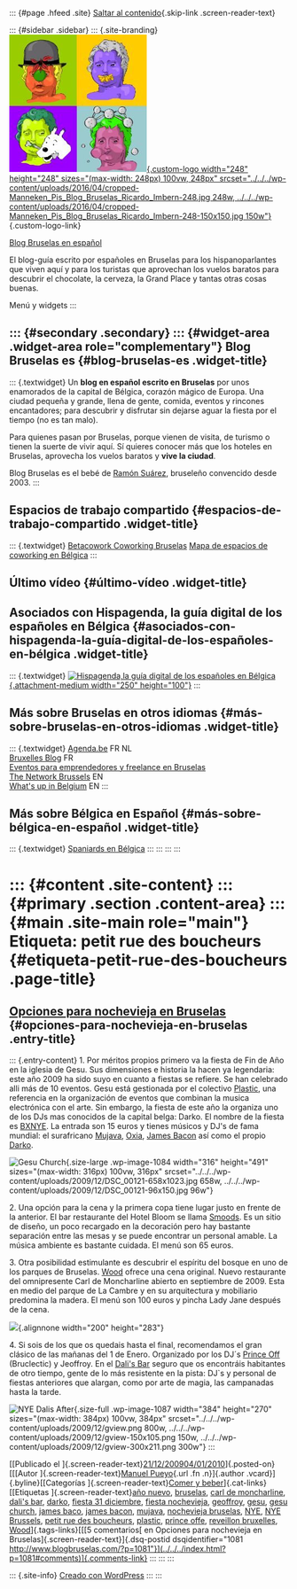::: {#page .hfeed .site}
[Saltar al contenido](index.html#content){.skip-link
.screen-reader-text}

::: {#sidebar .sidebar}
::: {.site-branding}
[![](../../../wp-content/uploads/2016/04/cropped-Manneken_Pis_Blog_Bruselas_Ricardo_Imbern-248.jpg){.custom-logo
width="248" height="248" sizes="(max-width: 248px) 100vw, 248px"
srcset="../../../wp-content/uploads/2016/04/cropped-Manneken_Pis_Blog_Bruselas_Ricardo_Imbern-248.jpg 248w, ../../../wp-content/uploads/2016/04/cropped-Manneken_Pis_Blog_Bruselas_Ricardo_Imbern-248-150x150.jpg 150w"}](../../../index.html){.custom-logo-link}

[Blog Bruselas en español](../../../index.html)

El blog-guía escrito por españoles en Bruselas para los hispanoparlantes
que viven aquí y para los turistas que aprovechan los vuelos baratos
para descubrir el chocolate, la cerveza, la Grand Place y tantas otras
cosas buenas.

Menú y widgets
:::

::: {#secondary .secondary}
::: {#widget-area .widget-area role="complementary"}
Blog Bruselas es {#blog-bruselas-es .widget-title}
----------------

::: {.textwidget}
Un **blog en español escrito en Bruselas** por unos enamorados de la
capital de Bélgica, corazón mágico de Europa. Una ciudad pequeña y
grande, llena de gente, comida, eventos y rincones encantadores; para
descubrir y disfrutar sin dejarse aguar la fiesta por el tiempo (no es
tan malo).

Para quienes pasan por Bruselas, porque vienen de visita, de turismo o
tienen la suerte de vivir aquí. Sí quieres conocer más que los hoteles
en Bruselas, aprovecha los vuelos baratos y **vive la ciudad**.

Blog Bruselas es el bebé de [Ramón Suárez](http://www.ramonsuarez.com),
bruseleño convencido desde 2003.
:::

Espacios de trabajo compartido {#espacios-de-trabajo-compartido .widget-title}
------------------------------

::: {.textwidget}
[Betacowork Coworking Bruselas](http://www.betacowork.com) [Mapa de
espacios de coworking en Bélgica](http://coworkingbelgium.com)
:::

Último vídeo {#último-vídeo .widget-title}
------------

Asociados con Hispagenda, la guía digital de los españoles en Bélgica {#asociados-con-hispagenda-la-guía-digital-de-los-españoles-en-bélgica .widget-title}
---------------------------------------------------------------------

::: {.textwidget}
[![Hispagenda,la guía digital de los españoles en
Bélgica](../../../wp-content/uploads/2010/04/Hispagenda-250px.gif "Hispagenda, la guía digital de los españoles en Bélgica"){.attachment-medium
width="250" height="100"}](http://www.hispagenda.com)
:::

Más sobre Bruselas en otros idiomas {#más-sobre-bruselas-en-otros-idiomas .widget-title}
-----------------------------------

::: {.textwidget}
[Agenda.be](http://www.agenda.be) FR NL\
[Bruxelles Blog](http://www.bxlblog.be/) FR\
[Eventos para emprendedores y freelance en
Bruselas](http://www.betacowork.com/events/)\
[The Network
Brussels](http://groups.yahoo.com/group/TheNetworkBrussels/) EN\
[What\'s up in Belgium](http://www.whatsupin.be/) EN
:::

Más sobre Bélgica en Español {#más-sobre-bélgica-en-español .widget-title}
----------------------------

::: {.textwidget}
[Spaniards en Bélgica](http://www.spaniards.es/paises/belgica)
:::
:::
:::
:::

::: {#content .site-content}
::: {#primary .section .content-area}
::: {#main .site-main role="main"}
Etiqueta: petit rue des boucheurs {#etiqueta-petit-rue-des-boucheurs .page-title}
=================================

[Opciones para nochevieja en Bruselas](../../../index.html?p=1081) {#opciones-para-nochevieja-en-bruselas .entry-title}
------------------------------------------------------------------

::: {.entry-content}
1\. Por méritos propios primero va la fiesta de Fin de Año en la iglesia
de Gesu. Sus dimensiones e historia la hacen ya legendaria: este año
2009 ha sido suyo en cuanto a fiestas se refiere. Se han celebrado alli
más de 10 eventos. Gesu está gestionada por el colectivo
[Plastic](http://www.facebook.com/search/?q=plastic&init=quick#/group.php?gid=15137642742&ref=ts),
una referencia en la organización de eventos que combinan la musica
electrónica con el arte. Sin embargo, la fiesta de este año la organiza
uno de los DJs mas conocidos de la capital belga: Darko. El nombre de la
fiesta es [BXNYE](http://bxnye.be/). La entrada son 15 euros y tienes
músicos y DJ's de fama mundial: el surafricano
[Mujava](http://www.myspace.com/mujava),
[Oxia](http://www.myspace.com/oxiagoodlife), [James
Bacon](http://www.myspace.com/dj-james-bacon) así como el propio
[Darko](http://www.facebook.com/event.php?eid=205382631929#/Darko.1).

![Gesu
Church](../../../wp-content/uploads/2009/12/DSC_00121-658x1023.jpg){.size-large
.wp-image-1084 width="316" height="491"
sizes="(max-width: 316px) 100vw, 316px"
srcset="../../../wp-content/uploads/2009/12/DSC_00121-658x1023.jpg 658w, ../../../wp-content/uploads/2009/12/DSC_00121-96x150.jpg 96w"}

2\. Una opción para la cena y la primera copa tiene lugar justo en
frente de la anterior. El bar restaurante del Hotel Bloom se llama
[Smoods](http://www.smoods.net/). Es un sitio de diseño, un poco
recargado en la decoración pero hay bastante separación entre las mesas
y se puede encontrar un personal amable. La música ambiente es bastante
cuidada. El menú son 65 euros.

3\. Otra posibilidad estimulante es descubrir el espíritu del bosque en
uno de los parques de Bruselas. [Wood](http://thewood.be/) ofrece una
cena original. Nuevo restaurante del omnipresente Carl de Moncharline
abierto en septiembre de 2009. Esta en medio del parque de La Cambre y
en su arquitectura y mobiliario predomina la madera. El menú son 100
euros y pincha Lady Jane después de la cena.

![](http://profile.ak.fbcdn.net/object2/1958/92/n212756122144_2537.jpg){.alignnone
width="200" height="283"}

4\. Si sois de los que os quedais hasta el final, recomendamos el gran
clásico de las mañanas del 1 de Enero. Organizado por los DJ´s [Prince
Off](http://bruclectic.blogspot.com/) (Bruclectic) y Jeoffroy. En el
[Dali's
Bar](http://maps.google.com/maps?f=q&source=s_q&hl=en&geocode=&q=35,+Petite+rue+des+bouchers+bruxelles&sll=37.0625,-95.677068&sspn=27.781434,79.013672&ie=UTF8&hq=&hnear=Korte+Beenhouwersstraat+35,+Brussel+1000+Bruxelles,+Brussel+Hoofdstedelijk+Gewest,+Belgium&ll=50.847566,4.353676&spn=0.002696,0.009645&z=17)
seguro que os encontráis habitantes de otro tiempo, gente de lo más
resistente en la pista: DJ\`s y personal de fiestas anteriores que
alargan, como por arte de magia, las campanadas hasta la tarde.

![NYE Dalis
After](../../../wp-content/uploads/2009/12/gview.png){.size-full
.wp-image-1087 width="384" height="270"
sizes="(max-width: 384px) 100vw, 384px"
srcset="../../../wp-content/uploads/2009/12/gview.png 800w, ../../../wp-content/uploads/2009/12/gview-150x105.png 150w, ../../../wp-content/uploads/2009/12/gview-300x211.png 300w"}
:::

[[Publicado el
]{.screen-reader-text}[21/12/200904/01/2010](../../../index.html?p=1081)]{.posted-on}[[[Autor
]{.screen-reader-text}[Manuel
Pueyo](../../author/easysun/index.html){.url .fn .n}]{.author
.vcard}]{.byline}[[Categorías ]{.screen-reader-text}[Comer y
beber](../../category/comer-y-beber/index.html)]{.cat-links}[[Etiquetas
]{.screen-reader-text}[año nuevo](../ano-nuevo/index.html),
[bruselas](../bruselas/index.html), [carl de
moncharline](../carl-de-moncharline/index.html), [dali\'s
bar](../dalis-bar/index.html), [darko](../darko/index.html), [fiesta 31
diciembre](../fiesta-31-diciembre/index.html), [fiesta
nochevieja](../fiesta-nochevieja/index.html),
[geoffroy](../geoffroy/index.html), [gesu](../gesu/index.html), [gesu
church](../gesu-church/index.html), [james
baco](../james-baco/index.html), [james
bacon](../james-bacon/index.html), [mujava](../mujava/index.html),
[nochevieja bruselas](../nochevieja-bruselas/index.html),
[NYE](../nye/index.html), [NYE Brussels](../nye-brussels/index.html),
[petit rue des boucheurs](index.html), [plastic](../plastic/index.html),
[prince offe](../prince-offe/index.html), [reveillon
bruxelles](../reveillon-bruxelles/index.html),
[Wood](../wood/index.html)]{.tags-links}[[[5 comentarios[ en Opciones
para nochevieja en Bruselas]{.screen-reader-text}]{.dsq-postid
dsqidentifier="1081 http://www.blogbruselas.com/?p=1081"}](../../../index.html?p=1081#comments)]{.comments-link}
:::
:::
:::

::: {.site-info}
[Creado con WordPress](https://es.wordpress.org/)
:::
:::

